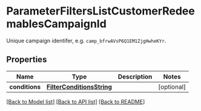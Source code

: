 # ParameterFiltersListCustomerRedeemablesCampaignId

Unique campaign identifer, e.g. `camp_bfrwAVsP6Q1EM1ZjgHwheKYr`.

## Properties

Name | Type | Description | Notes
------------ | ------------- | ------------- | -------------
**conditions** | [**FilterConditionsString**](FilterConditionsString.md) |  | [optional] 

[[Back to Model list]](../README.md#documentation-for-models) [[Back to API list]](../README.md#documentation-for-api-endpoints) [[Back to README]](../README.md)



